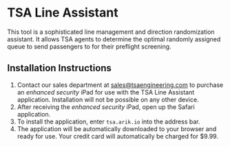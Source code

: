 # TSA Line Assistant
This tool is a sophisticated line management and direction randomization assistant. It allows TSA agents to determine the optimal randomly assigned queue to send passengers to for their preflight screening.

## Installation Instructions

1. Contact our sales department at sales@tsaengineering.com to purchase an ​*enhanced security*​ iPad for use with the TSA Line Assistant application. Installation will not be possible on any other device.
2. After receiving the ​*enhanced security*​ iPad, open up the Safari application.
3. To install the application, enter `tsa.arik.io` into the address bar. 
4. The application will be automatically downloaded to your browser and ready for use. Your credit card will automatically be charged for $9.99.
